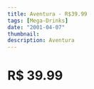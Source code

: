 ```yaml
---
title: Aventura - R$39.99
tags: [Mega-Drinks]
date: "2001-04-07"
thumbnail: 
description: Aventura
---
```


# R$ 39.99